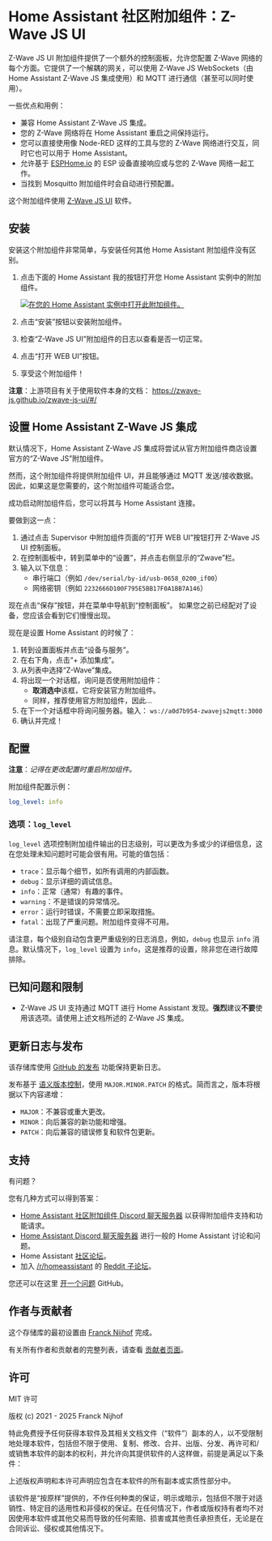# Home Assistant 社区附加组件：Z-Wave JS UI

Z-Wave JS UI 附加组件提供了一个额外的控制面板，允许您配置 Z-Wave 网络的每个方面。它提供了一个解耦的网关，可以使用 Z-Wave JS WebSockets（由 Home Assistant Z-Wave JS 集成使用）和 MQTT 进行通信（甚至可以同时使用）。

一些优点和用例：

- 兼容 Home Assistant Z-Wave JS 集成。
- 您的 Z-Wave 网络将在 Home Assistant 重启之间保持运行。
- 您可以直接使用像 Node-RED 这样的工具与您的 Z-Wave 网络进行交互，同时它也可以用于 Home Assistant。
- 允许基于 [ESPHome.io][esphome] 的 ESP 设备直接响应或与您的 Z-Wave 网络一起工作。
- 当找到 Mosquitto 附加组件时会自动进行预配置。

这个附加组件使用 [Z-Wave JS UI][zwave-js-ui] 软件。

## 安装

安装这个附加组件非常简单，与安装任何其他 Home Assistant 附加组件没有区别。

1. 点击下面的 Home Assistant 我的按钮打开您 Home Assistant 实例中的附加组件。

   [![在您的 Home Assistant 实例中打开此附加组件。][addon-badge]][addon]

1. 点击“安装”按钮以安装附加组件。
1. 检查“Z-Wave JS UI”附加组件的日志以查看是否一切正常。
1. 点击“打开 WEB UI”按钮。
1. 享受这个附加组件！

**注意**：上游项目有关于使用软件本身的文档：
<https://zwave-js.github.io/zwave-js-ui/#/>

## 设置 Home Assistant Z-Wave JS 集成

默认情况下，Home Assistant Z-Wave JS 集成将尝试从官方附加组件商店设置官方的“Z-Wave JS”附加组件。

然而，这个附加组件将提供附加组件 UI，并且能够通过 MQTT 发送/接收数据。因此，如果这是您需要的，这个附加组件可能适合您。

成功启动附加组件后，您可以将其与 Home Assistant 连接。

要做到这一点：

1. 通过点击 Supervisor 中附加组件页面的“打开 WEB UI”按钮打开 Z-Wave JS UI 控制面板。
1. 在控制面板中，转到菜单中的“设置”，并点击右侧显示的“Zwave”栏。
1. 输入以下信息：
   - 串行端口（例如 `/dev/serial/by-id/usb-0658_0200_if00`）
   - 网络密钥（例如 `2232666D100F795E5BB17F0A1BB7A146`）

现在点击“保存”按钮，并在菜单中导航到“控制面板”。
如果您之前已经配对了设备，您应该会看到它们慢慢出现。

现在是设置 Home Assistant 的时候了：

1. 转到设置面板并点击“设备与服务”。
1. 在右下角，点击“+ 添加集成”。
1. 从列表中选择“Z-Wave”集成。
1. 将出现一个对话框，询问是否使用附加组件：
   - **取消选中**该框，它将安装官方附加组件。
   - 同样，推荐使用官方附加组件，因此...
1. 在下一个对话框中将询问服务器。输入：
   `ws://a0d7b954-zwavejs2mqtt:3000`
1. 确认并完成！

## 配置

**注意**：_记得在更改配置时重启附加组件。_

附加组件配置示例：

```yaml
log_level: info
```

### 选项：`log_level`

`log_level` 选项控制附加组件输出的日志级别，可以更改为多或少的详细信息，这在您处理未知问题时可能会很有用。可能的值包括：

- `trace`：显示每个细节，如所有调用的内部函数。
- `debug`：显示详细的调试信息。
- `info`：正常（通常）有趣的事件。
- `warning`：不是错误的异常情况。
- `error`：运行时错误，不需要立即采取措施。
- `fatal`：出现了严重问题。附加组件变得不可用。

请注意，每个级别自动包含更严重级别的日志消息，例如，`debug` 也显示 `info` 消息。默认情况下，`log_level` 设置为 `info`，这是推荐的设置，除非您在进行故障排除。

## 已知问题和限制

- Z-Wave JS UI 支持通过 MQTT 进行 Home Assistant 发现。**强烈**建议**不要**使用该选项。请使用上述文档所述的 Z-Wave JS 集成。

## 更新日志与发布

该存储库使用 [GitHub 的发布][releases] 功能保持更新日志。

发布基于 [语义版本控制][semver]，使用 `MAJOR.MINOR.PATCH` 的格式。简而言之，版本将根据以下内容递增：

- `MAJOR`：不兼容或重大更改。
- `MINOR`：向后兼容的新功能和增强。
- `PATCH`：向后兼容的错误修复和软件包更新。

## 支持

有问题？

您有几种方式可以得到答案：

- [Home Assistant 社区附加组件 Discord 聊天服务器][discord] 以获得附加组件支持和功能请求。
- [Home Assistant Discord 聊天服务器][discord-ha] 进行一般的 Home Assistant 讨论和问题。
- Home Assistant [社区论坛][forum]。
- 加入 [/r/homeassistant][reddit] 的 [Reddit 子论坛][reddit]。

您还可以在这里 [开一个问题][issue] GitHub。

## 作者与贡献者

这个存储库的最初设置由 [Franck Nijhof][frenck] 完成。

有关所有作者和贡献者的完整列表，请查看 [贡献者页面][contributors]。

## 许可

MIT 许可

版权 (c) 2021 - 2025 Franck Nijhof

特此免费授予任何获得本软件及其相关文档文件（“软件”）副本的人，以不受限制地处理本软件，包括但不限于使用、复制、修改、合并、出版、分发、再许可和/或销售本软件的副本的权利，并允许向其提供软件的人这样做，前提是满足以下条件：

上述版权声明和本许可声明应包含在本软件的所有副本或实质性部分中。

该软件是“按原样”提供的，不作任何种类的保证，明示或暗示，包括但不限于对适销性、特定目的适用性和非侵权的保证。在任何情况下，作者或版权持有者均不对因使用本软件或其他交易而导致的任何索赔、损害或其他责任承担责任，无论是在合同诉讼、侵权或其他情况下。

[addon-badge]: https://my.home-assistant.io/badges/supervisor_addon.svg
[addon]: https://my.home-assistant.io/redirect/supervisor_addon/?addon=a0d7b954_zwavejs2mqtt&repository_url=https%3A%2F%2Fgithub.com%2Fhassio-addons%2Frepository
[contributors]: https://github.com/hassio-addons/addon-zwave-js-ui/graphs/contributors
[discord-ha]: https://discord.gg/c5DvZ4e
[discord]: https://discord.me/hassioaddons
[esphome]: https://esphome.io/components/mqtt.html#on-message-trigger
[forum-shield]: https://img.shields.io/badge/community-forum-brightgreen.svg
[forum]: https://community.home-assistant.io/?u=frenck
[frenck]: https://github.com/frenck
[issue]: https://github.com/hassio-addons/addon-zwave-js-ui/issues
[reddit]: https://reddit.com/r/homeassistant
[releases]: https://github.com/hassio-addons/addon-zwave-js-ui/releases
[semver]: https://semver.org/spec/v2.0.0.html
[zwave-js-ui]: https://github.com/zwave-js/zwave-js-ui